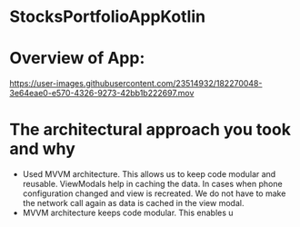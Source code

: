 # StocksPortfolioAppKotlin

# Overview of App: 
https://user-images.githubusercontent.com/23514932/182270048-3e64eae0-e570-4326-9273-42bb1b222697.mov

# The architectural approach you took and why
- Used MVVM architecture. This allows us to keep code modular and reusable. ViewModals help in caching the data. In cases when phone configuration changed and view is recreated. We do not have to make the network call again as data is cached in the view modal.
- MVVM architecture keeps code modular. This enables u